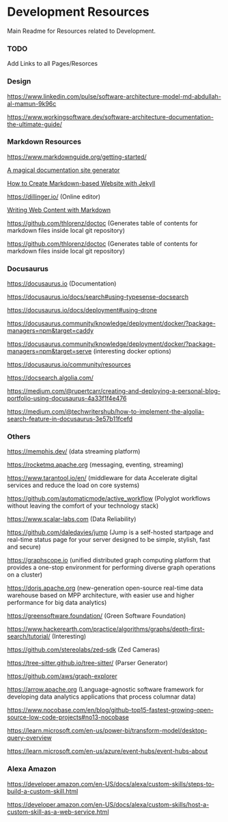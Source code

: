 # Development Resources

Main Readme for Resources related to Development.

### TODO

Add Links to all Pages/Resorces

### Design

https://www.linkedin.com/pulse/software-architecture-model-md-abdullah-al-mamun-9k96c

https://www.workingsoftware.dev/software-architecture-documentation-the-ultimate-guide/

### Markdown Resources

https://www.markdownguide.org/getting-started/

[A magical documentation site generator](https://docsify.js.org/)

[How to Create Markdown-based Website with Jekyll](https://medium.com/pacroy/how-to-create-markdown-based-website-with-jekyll-e61454c23f68)

https://dillinger.io/ (Online editor)

[Writing Web Content with Markdown](https://www.hongkiat.com/blog/web-content-with-markdown/)

https://github.com/thlorenz/doctoc (Generates table of contents for markdown files inside local git repository)

https://github.com/thlorenz/doctoc (Generates table of contents for markdown files inside local git repository)

### Docusaurus

https://docusaurus.io (Documentation)

https://docusaurus.io/docs/search#using-typesense-docsearch

https://docusaurus.io/docs/deployment#using-drone

https://docusaurus.community/knowledge/deployment/docker/?package-managers=npm&target=caddy

https://docusaurus.community/knowledge/deployment/docker/?package-managers=npm&target=serve (interesting docker options)

https://docusaurus.io/community/resources

https://docsearch.algolia.com/

https://medium.com/@rupertcarr/creating-and-deploying-a-personal-blog-portfolio-using-docusaurus-4a33f1f4e476

https://medium.com/@techwritershub/how-to-implement-the-algolia-search-feature-in-docusaurus-3e57b11fcefd

### Others

https://memphis.dev/ (data streaming platform)

https://rocketmq.apache.org (messaging, eventing, streaming)

https://www.tarantool.io/en/ (middleware for data Accelerate digital services and reduce the load on core systems)

https://github.com/automaticmode/active_workflow (Polyglot workflows without leaving the comfort of your technology stack)

https://www.scalar-labs.com (Data Reliability)

https://github.com/daledavies/jump (Jump is a self-hosted startpage and real-time status page for your server designed to be simple, stylish, fast and secure)

https://graphscope.io (unified distributed graph computing platform that provides a one-stop environment for performing diverse graph operations on a cluster)

https://doris.apache.org (new-generation open-source real-time data warehouse based on MPP architecture, with easier use and higher performance for big data analytics)

https://greensoftware.foundation/ (Green Software Foundation)

https://www.hackerearth.com/practice/algorithms/graphs/depth-first-search/tutorial/ (Interesting)

https://github.com/stereolabs/zed-sdk (Zed Cameras)

https://tree-sitter.github.io/tree-sitter/ (Parser Generator)

https://github.com/aws/graph-explorer

https://arrow.apache.org (Language-agnostic software framework for developing data analytics applications that process columnar data)

https://www.nocobase.com/en/blog/github-top15-fastest-growing-open-source-low-code-projects#no13-nocobase

https://learn.microsoft.com/en-us/power-bi/transform-model/desktop-query-overview

https://learn.microsoft.com/en-us/azure/event-hubs/event-hubs-about

### Alexa Amazon

https://developer.amazon.com/en-US/docs/alexa/custom-skills/steps-to-build-a-custom-skill.html

https://developer.amazon.com/en-US/docs/alexa/custom-skills/host-a-custom-skill-as-a-web-service.html
